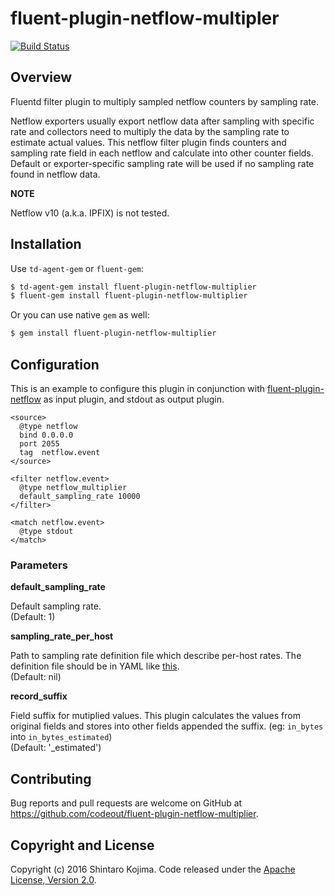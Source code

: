 # fluent-plugin-netflow-multipler

[![Build Status](https://travis-ci.org/codeout/fluent-plugin-netflow-multiplier.svg)](https://travis-ci.org/codeout/fluent-plugin-netflow-multiplier)

## Overview

Fluentd filter plugin to multiply sampled netflow counters by sampling rate.

Netflow exporters usually export netflow data after sampling with specific rate and collectors need to multiply the data by the sampling rate to estimate actual values. This netflow filter plugin finds counters and sampling rate field in each netflow and calculate into other counter fields. Default or exporter-specific sampling rate will be used if no sampling rate found in netflow data.

**NOTE**

Netflow v10 (a.k.a. IPFIX) is not tested.

## Installation

Use ```td-agent-gem``` or ```fluent-gem```:

```zsh
$ td-agent-gem install fluent-plugin-netflow-multiplier
$ fluent-gem install fluent-plugin-netflow-multiplier
```

Or you can use native ```gem``` as well:

```zsh
$ gem install fluent-plugin-netflow-multiplier
```

## Configuration

This is an example to configure this plugin in conjunction with [fluent-plugin-netflow](https://github.com/repeatedly/fluent-plugin-netflow) as input plugin, and stdout as output plugin.

```
<source>
  @type netflow
  bind 0.0.0.0
  port 2055
  tag  netflow.event
</source>

<filter netflow.event>
  @type netflow_multiplier
  default_sampling_rate 10000
</filter>

<match netflow.event>
  @type stdout
</match>
```

### Parameters

**default_sampling_rate**

Default sampling rate.  
(Default: 1)

**sampling_rate_per_host**

Path to sampling rate definition file which describe per-host rates. The definition file should be in YAML like [this](example/sampling_rate.yml).  
(Default: nil)

**record_suffix**

Field suffix for mutiplied values. This plugin calculates the values from original fields and stores into other fields appended the suffix. (eg: ```in_bytes``` into ```in_bytes_estimated```)  
(Default: '_estimated')

## Contributing

Bug reports and pull requests are welcome on GitHub at https://github.com/codeout/fluent-plugin-netflow-multiplier.

## Copyright and License

Copyright (c) 2016 Shintaro Kojima. Code released under the [Apache License, Version 2.0](LICENSE).
